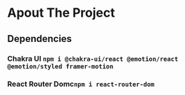 # Apout The Project
##  Dependencies



### Chakra UI `npm i @chakra-ui/react @emotion/react @emotion/styled framer-motion`

### React Router Domc`npm i react-router-dom`

